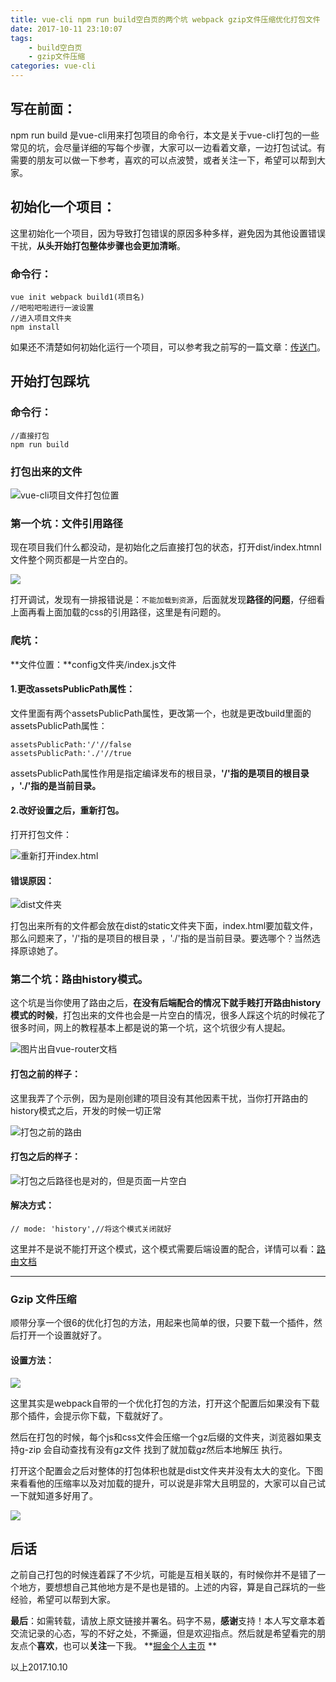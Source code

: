 ```yaml
---
title: vue-cli npm run build空白页的两个坑 webpack gzip文件压缩优化打包文件
date: 2017-10-11 23:10:07
tags:
    - build空白页
    - gzip文件压缩
categories: vue-cli
---
```

写在前面：
---
npm run build 是vue-cli用来打包项目的命令行，本文是关于vue-cli打包的一些常见的坑，会尽量详细的写每个步骤，大家可以一边看着文章，一边打包试试。有需要的朋友可以做一下参考，喜欢的可以点波赞，或者关注一下，希望可以帮到大家。

初始化一个项目：
---

这里初始化一个项目，因为导致打包错误的原因多种多样，避免因为其他设置错误干扰，**从头开始打包整体步骤也会更加清晰**。

### 命令行：

    vue init webpack build1(项目名)
    //吧啦吧啦进行一波设置
    //进入项目文件夹
    npm install

如果还不清楚如何初始化运行一个项目，可以参考我之前写的一篇文章：[传送门](https://juejin.im/post/597eee92f265da3e2e56e37c)。

开始打包踩坑
---
### 命令行：
    //直接打包
    npm run build

### 打包出来的文件

![vue-cli项目文件打包位置](https://github.com/OBKoro1/articleImg_src/blob/master/weibo_img_move/undefined?raw=true?raw=true)

### 第一个坑：文件引用路径

现在项目我们什么都没动，是初始化之后直接打包的状态，打开dist/index.htmnl文件整个网页都是一片空白的。

![](https://github.com/OBKoro1/articleImg_src/blob/master/weibo_img_move/undefined?raw=true?raw=true)

打开调试，发现有一排报错说是：`不能加载到资源`，后面就发现**路径的问题**，仔细看上面再看上面加载的css的引用路径，这里是有问题的。

### 爬坑：

**文件位置：**config文件夹/index.js文件

#### 1.更改assetsPublicPath属性：

文件里面有两个assetsPublicPath属性，更改第一个，也就是更改build里面的assetsPublicPath属性：

    assetsPublicPath:'/'//false
    assetsPublicPath:'./'//true

assetsPublicPath属性作用是指定编译发布的根目录，**'/'指的是项目的根目录 ，'./'指的是当前目录。**


#### 2.改好设置之后，重新打包。

打开打包文件：

![重新打开index.html](https://github.com/OBKoro1/articleImg_src/blob/master/weibo_img_move/undefined?raw=true?raw=true)

#### 错误原因：

![dist文件夹](https://github.com/OBKoro1/articleImg_src/blob/master/weibo_img_move/undefined?raw=true?raw=true)

打包出来所有的文件都会放在dist的static文件夹下面，index.html要加载文件，那么问题来了，'/'指的是项目的根目录 ，'./'指的是当前目录。要选哪个？当然选择原谅她了。

### 第二个坑：路由history模式。

这个坑是当你使用了路由之后，**在没有后端配合的情况下就手贱打开路由history模式的时候**，打包出来的文件也会是一片空白的情况，很多人踩这个坑的时候花了很多时间，网上的教程基本上都是说的第一个坑，这个坑很少有人提起。

![图片出自vue-router文档](https://github.com/OBKoro1/articleImg_src/blob/master/weibo_img_move/undefined?raw=true?raw=true)

#### 打包之前的样子：

这里我弄了个示例，因为是刚创建的项目没有其他因素干扰，当你打开路由的history模式之后，开发的时候一切正常

![打包之前的路由](https://github.com/OBKoro1/articleImg_src/blob/master/weibo_img_move/undefined?raw=true?raw=true)

#### 打包之后的样子：

![打包之后路径也是对的，但是页面一片空白](https://github.com/OBKoro1/articleImg_src/blob/master/weibo_img_move/undefined?raw=true?raw=true)

#### 解决方式：

    // mode: 'history',//将这个模式关闭就好

这里并不是说不能打开这个模式，这个模式需要后端设置的配合，详情可以看：[路由文档](https://router.vuejs.org/zh-cn/essentials/history-mode.html)

---

### Gzip 文件压缩

顺带分享一个很6的优化打包的方法，用起来也简单的很，只要下载一个插件，然后打开一个设置就好了。

#### 设置方法：

![](https://github.com/OBKoro1/articleImg_src/blob/master/weibo_img_move/undefined?raw=true?raw=true)

这里其实是webpack自带的一个优化打包的方法，打开这个配置后如果没有下载那个插件，会提示你下载，下载就好了。

然后在打包的时候，每个js和css文件会压缩一个gz后缀的文件夹，浏览器如果支持g-zip 会自动查找有没有gz文件 找到了就加载gz然后本地解压 执行。

打开这个配置会之后对整体的打包体积也就是dist文件夹并没有太大的变化。下图来看看他的压缩率以及对加载的提升，可以说是非常大且明显的，大家可以自己试一下就知道多好用了。

![](https://github.com/OBKoro1/articleImg_src/blob/master/weibo_img_move/undefined?raw=true?raw=true)


后话
---
之前自己打包的时候连着踩了不少坑，可能是互相关联的，有时候你并不是错了一个地方，要想想自己其他地方是不是也是错的。上述的内容，算是自己踩坑的一些经验，希望可以帮到大家。


**最后**：如需转载，请放上原文链接并署名。码字不易，**感谢**支持！本人写文章本着交流记录的心态，写的不好之处，不撕逼，但是欢迎指点。然后就是希望看完的朋友点个**喜欢**，也可以**关注**一下我。
**[掘金个人主页](https://juejin.im/user/58714f0eb123db4a2eb95372) **

以上2017.10.10




